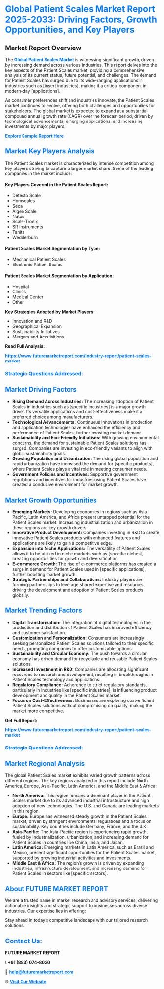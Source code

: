 <h1 style="color: #007BFF;">Global Patient Scales Market Report 2025-2033: Driving Factors, Growth Opportunities, and Key Players</h1>

<section id="overview">
<h2>Market Report Overview</h2>
<p>The <a href="https://www.futuremarketreport.com/industry-report/patient-scales-market" style="color: #007BFF; text-decoration: none;"><strong>Global Patient Scales Market</strong></a> is witnessing significant growth, driven by increasing demand across various industries. This report delves into the key aspects of the Patient Scales market, providing a comprehensive analysis of its current status, future potential, and challenges. The demand for Patient Scales has surged due to its wide-ranging applications in industries such as [insert industries], making it a critical component in modern-day [applications].</p>
<p>As consumer preferences shift and industries innovate, the Patient Scales market continues to evolve, offering both challenges and opportunities for stakeholders. The global market is expected to expand at a substantial compound annual growth rate (CAGR) over the forecast period, driven by technological advancements, emerging applications, and increasing investments by major players.</p>
</section>

<section id="overview">
<p><a href="https://www.futuremarketreport.com/request-sample/reportId=106146" style="color: #007BFF; text-decoration: none;"><strong>Explore Sample Report Here</strong></a></p>
</section>

<section id="key-players">
<h2 style="color: #007BFF;">Market Key Players Analysis</h2>
<p>The Patient Scales market is characterized by intense competition among key players striving to capture a larger market share. Some of the leading companies in the market include:</p>
<h4>Key Players Covered in the Patient Scales Report:</h4>
<ul><li>Detecto Scale</li><li>Homscales</li><li>Seca</li><li>Algen Scale</li><li>Natus</li><li>Scale-Tronix</li><li>SR Instruments</li><li>Tanita</li><li>Wedderburn</li></ul>
<h4>Patient Scales Market Segmentation by Type:</h4>
<ul><li>Mechanical Patient Scales</li><li>Electronic Patient Scales</li></ul>

<h4>Patient Scales Market Segmentation by Application:</h4>
<ul><li>Hospital</li><li>Clinics</li><li>Medical Center</li><li>Other</li></ul>
<p><strong>Key Strategies Adopted by Market Players:</strong></p>
<ul>
<li>Innovation and R&D</li>
<li>Geographical Expansion</li>
<li>Sustainability Initiatives</li>
<li>Mergers and Acquisitions</li>
</ul>
</section>

<section>
<p><strong>Read Full Analysis: </strong></p><a href="https://www.futuremarketreport.com/industry-report/patient-scales-market" style="color: #007BFF; text-decoration: none;"><strong>https://www.futuremarketreport.com/industry-report/patient-scales-market</strong></a>
<h3 style="color: #007BFF;">Strategic Questions Addressed:</h3>
</section>

<section id="driving-factors">
<h2 style="color: #007BFF;">Market Driving Factors</h2>
<ul>
<li><strong>Rising Demand Across Industries:</strong> The increasing adoption of Patient Scales in industries such as [specific industries] is a major growth driver. Its versatile applications and cost-effectiveness make it a preferred choice among manufacturers.</li>
<li><strong>Technological Advancements:</strong> Continuous innovations in production and application technologies have enhanced the efficiency and performance of Patient Scales, further boosting market demand.</li>
<li><strong>Sustainability and Eco-Friendly Initiatives:</strong> With growing environmental concerns, the demand for sustainable Patient Scales solutions has surged. Companies are investing in eco-friendly variants to align with global sustainability goals.</li>
<li><strong>Growing Population and Urbanization:</strong> The rising global population and rapid urbanization have increased the demand for [specific products], where Patient Scales plays a vital role in meeting consumer needs.</li>
<li><strong>Government Policies and Incentives:</strong> Supportive government regulations and incentives for industries using Patient Scales have created a conducive environment for market growth.</li>
</ul>
</section>

<section id="growth-opportunities">
<h2 style="color: #007BFF;">Market Growth Opportunities</h2>
<ul>
<li><strong>Emerging Markets:</strong> Developing economies in regions such as Asia-Pacific, Latin America, and Africa present untapped potential for the Patient Scales market. Increasing industrialization and urbanization in these regions are key growth drivers.</li>
<li><strong>Innovative Product Development:</strong> Companies investing in R&D to create innovative Patient Scales products with enhanced features and applications are likely to gain a competitive edge.</li>
<li><strong>Expansion into Niche Applications:</strong> The versatility of Patient Scales allows it to be utilized in niche markets such as [specific niches], creating opportunities for growth and diversification.</li>
<li><strong>E-commerce Growth:</strong> The rise of e-commerce platforms has created a surge in demand for Patient Scales used in [specific applications], further boosting market growth.</li>
<li><strong>Strategic Partnerships and Collaborations:</strong> Industry players are forming partnerships to leverage shared expertise and resources, driving the development and adoption of Patient Scales products globally.</li>
</ul>
</section>

<section id="trending-factors">
<h2 style="color: #007BFF;">Market Trending Factors</h2>
<ul>
<li><strong>Digital Transformation:</strong> The integration of digital technologies in the production and distribution of Patient Scales has improved efficiency and customer satisfaction.</li>
<li><strong>Customization and Personalization:</strong> Consumers are increasingly seeking personalized Patient Scales solutions tailored to their specific needs, prompting companies to offer customizable options.</li>
<li><strong>Sustainability and Circular Economy:</strong> The push towards a circular economy has driven demand for recyclable and reusable Patient Scales solutions.</li>
<li><strong>Increased Investment in R&D:</strong> Companies are allocating significant resources to research and development, resulting in breakthroughs in Patient Scales technology and applications.</li>
<li><strong>Regulatory Compliance:</strong> Adherence to strict regulatory standards, particularly in industries like [specific industries], is influencing product development and quality in the Patient Scales market.</li>
<li><strong>Focus on Cost-Effectiveness:</strong> Businesses are exploring cost-efficient Patient Scales solutions without compromising on quality, making the market more competitive.</li>
</ul>
</section>

<section>
<p><strong>Get Full Report: </strong></p><a href="https://www.futuremarketreport.com/industry-report/patient-scales-market" style="color: #007BFF; text-decoration: none;"><strong>https://www.futuremarketreport.com/industry-report/patient-scales-market</strong></a>
<h3 style="color: #007BFF;">Strategic Questions Addressed:</h3>
</section>


<section id="regional-analysis">
<h2 style="color: #007BFF;">Market Regional Analysis</h2>
<p>The global Patient Scales market exhibits varied growth patterns across different regions. The key regions analyzed in this report include North America, Europe, Asia-Pacific, Latin America, and the Middle East & Africa:</p>
<ul>
<li><strong>North America:</strong> This region remains a dominant player in the Patient Scales market due to its advanced industrial infrastructure and high adoption of new technologies. The U.S. and Canada are leading markets in this region.</li>
<li><strong>Europe:</strong> Europe has witnessed steady growth in the Patient Scales market, driven by stringent environmental regulations and a focus on sustainability. Key countries include Germany, France, and the U.K.</li>
<li><strong>Asia-Pacific:</strong> The Asia-Pacific region is experiencing rapid growth, fueled by industrialization, urbanization, and increasing demand for Patient Scales in countries like China, India, and Japan.</li>
<li><strong>Latin America:</strong> Emerging markets in Latin America, such as Brazil and Mexico, present significant opportunities for the Patient Scales market, supported by growing industrial activities and investments.</li>
<li><strong>Middle East & Africa:</strong> The region’s growth is driven by expanding industries, infrastructure development, and increasing demand for Patient Scales in sectors like [specific sectors].</li>
</ul>
</section>

<footer>
<h2 style="color: #007BFF;">About FUTURE MARKET REPORT</h2>
<p>We are a trusted name in market research and advisory services, delivering actionable insights and strategic support to businesses across diverse industries. Our expertise lies in offering:</p>

<p>Stay ahead in today’s competitive landscape with our tailored research solutions.</p>

<h2 style="color: #007BFF;">Contact Us:</h2>
<p><strong>FUTURE MARKET REPORT</strong></p>
<p>📞 <strong>+91 (883) 074-8030</strong></p>
<p>📧 <strong><a href="mailto:help@futuremarketreport.com" style="color: #007BFF;">help@futuremarketreport.com</a></strong></p>
<p>🌐 <strong><a href="https://www.futuremarketreport.com/" style="color: #007BFF;">Visit Our Website</a></strong></p>
</footer>
